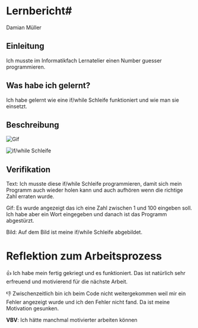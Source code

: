 # Lernbericht# 

Damian Müller

## Einleitung

Ich musste im Informatikfach Lernatelier einen Number guesser programmieren. 
 

## Was habe ich gelernt?

Ich habe gelernt wie eine if/while Schleife funktioniert und wie man sie einsetzt. 

## Beschreibung

![Gif](https://user-images.githubusercontent.com/110892840/189843991-ff1a3c0b-4161-4439-a1ad-9feeda6b7b12.gif)

![if/while Schleife](https://user-images.githubusercontent.com/110892840/189844676-605e2356-e9e3-4985-b4a6-c2499e3fd691.png)


 

## Verifikation

Text: Ich musste diese if/while Schleife programmieren, damit sich mein Programm auch wieder holen kann und auch aufhören wenn die richtige Zahl erraten wurde. 

Gif: Es wurde angezeigt das ich eine Zahl zwischen 1 und 100 eingeben soll. Ich habe aber ein Wort eingegeben und danach ist das Programm abgestürzt.

Bild: Auf dem Bild ist meine if/while Schleife abgebildet.
 

# Reflektion zum Arbeitsprozess

👍 Ich habe mein fertig gekriegt und es funktioniert. Das ist natürlich sehr erfreuend und motivierend für die nächste Arbeit.  

👎 Zwischenzeitlich bin ich beim Code nicht weitergekommen weil mir ein Fehler angezeigt wurde und ich den Fehler nicht fand. Da ist meine Motivation gesunken.

**VBV**:  Ich hätte manchmal motivierter arbeiten können
